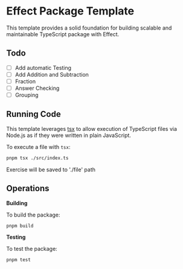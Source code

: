 # Effect Package Template

This template provides a solid foundation for building scalable and maintainable TypeScript package with Effect.

## Todo
- [ ] Add automatic Testing
- [ ] Add Addition and Subtraction
- [ ] Fraction
- [ ] Answer Checking
- [ ] Grouping 

## Running Code

This template leverages [tsx](https://tsx.is) to allow execution of TypeScript files via Node.js as if they were written in plain JavaScript.

To execute a file with `tsx`:

```sh
pnpm tsx ./src/index.ts
```

Exercise will be saved to './file' path

## Operations

**Building**

To build the package:

```sh
pnpm build
```

**Testing**

To test the package:

```sh
pnpm test
```